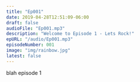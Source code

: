 ```yaml
---
title: "Ep001"
date: 2019-04-28T12:51:09-06:00
draft: false
audioFile: "Ep001.mp3"
description: "Welcome to Episode 1 - Lets Rock!"
epURL: "/audio/Ep001.mp3"
episodeNumber: 001
image: "img/rainbow.jpg"
latest: false
---
```


blah episode 1

